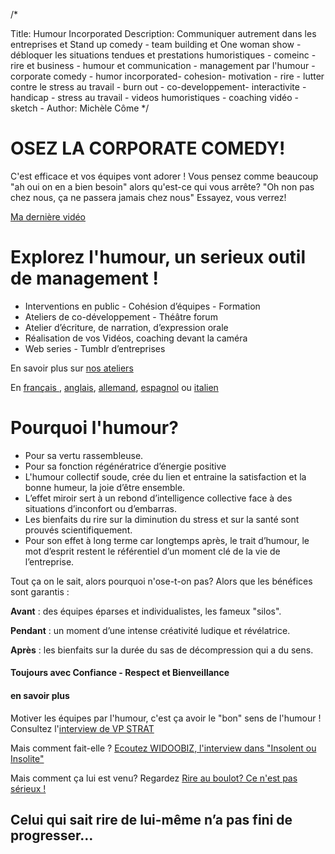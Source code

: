 /*


Title: Humour Incorporated
Description: Communiquer autrement dans les entreprises et Stand up comedy - team building et One woman show - débloquer les situations tendues et prestations humoristiques - comeinc - rire et business - humour et communication - management par l'humour - corporate comedy - humor incorporated- cohesion- motivation - rire - lutter contre le stress au travail - burn out - co-developpement- interactivite - handicap - stress au travail - videos humoristiques - coaching vidéo - sketch -
Author: Michèle Côme
*/

# OSEZ LA CORPORATE COMEDY!

C'est efficace et vos équipes vont adorer ! Vous pensez comme beaucoup "ah oui on en a bien besoin" alors qu'est-ce qui vous arrête? "Oh non pas chez nous, ça ne passera jamais chez nous"
Essayez, vous verrez!

[Ma dernière vidéo](https://www.youtube.com/watch?v=Dq-LTRpCJs4)


# Explorez l'humour, un serieux outil de management !


* Interventions en public - Cohésion d’équipes - Formation
* Ateliers de co-développement - Théâtre forum
* Atelier d’écriture, de narration, d’expression orale
* Réalisation de vos Vidéos, coaching devant la caméra
* Web series - Tumblr d’entreprises

En savoir plus sur [nos ateliers](ateliers)

En [français ](pdf/fr/comeinc-humour-incorporated.pdf), [anglais](pdf/en/comeinc-anglais.pdf), [allemand](pdf/de/comeinc-allemand.pdf), [espagnol](pdf/es/comeinc-espagnol.pdf) ou [italien](pdf/it/comeinc-italiano.pdf)

# Pourquoi l'humour? 

*	Pour sa vertu rassembleuse. 
*	Pour sa fonction régénératrice d’énergie positive
*	L'humour collectif soude, crée du lien et entraine la satisfaction et la bonne humeur, la joie d’être ensemble.
*	L’effet miroir sert à un rebond d’intelligence collective face à des situations d’inconfort ou d’embarras.
*	Les bienfaits du rire sur la diminution du stress et sur la santé sont prouvés scientifiquement.
*	Pour son effet à long terme car longtemps après, le trait d’humour, le mot d’esprit restent le référentiel d’un moment clé de la vie de l’entreprise.

Tout ça on le sait, alors pourquoi n'ose-t-on pas? Alors que les bénéfices sont garantis :

**Avant** : des équipes éparses et individualistes, les fameux "silos".

**Pendant** : un moment d’une intense créativité ludique et révélatrice.

**Après** : les bienfaits sur la durée du sas de décompression qui a du sens.


####  Toujours avec Confiance - Respect et Bienveillance ####


#### en savoir plus ####

Motiver les équipes par l'humour, c'est ça avoir le "bon" sens de l'humour !
Consultez l'[interview de VP STRAT](http://vpstrat.unblog.fr/2012/09/12/la-communication-de-professions-a-contenus-complexes-se-doit-elle-d%E2%80%99etre-toujours-serieuse/)

Mais comment fait-elle ? [Ecoutez WIDOOBIZ, l'interview dans "Insolent ou Insolite"](http://https://www.facebook.com/ComeInc.fr/posts/542161055817548?stream_ref=5)

Mais comment ça lui est venu? Regardez [Rire au boulot? Ce n'est pas sérieux !](http://http://www.monquotidienautrement.com/travail/rire-au-boulot-ce-nest-pas-s-rieux)


## **Celui qui sait rire de lui-même n’a pas fini de progresser…** ##
